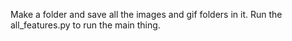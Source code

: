 Make a folder and save all the images and gif folders in it.
Run the all_features.py to run the main thing.
